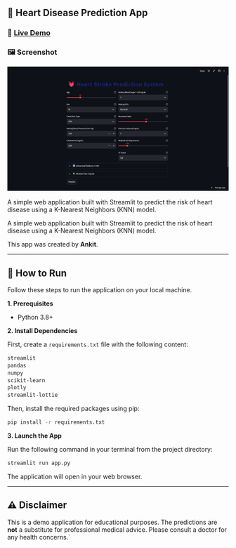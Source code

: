 
## 💓 Heart Disease Prediction App


### 🚀 [Live Demo](https://heartstrokeprediction-jyspitbxkkjdzgtstqqkiv.streamlit.app/)

### 🖼️ Screenshot

![App Screenshot](ss.png)

A simple web application built with Streamlit to predict the risk of heart disease using a K-Nearest Neighbors (KNN) model.

A simple web application built with Streamlit to predict the risk of heart disease using a K-Nearest Neighbors (KNN) model.

This app was created by **Ankit**.

---

## 🚀 How to Run

Follow these steps to run the application on your local machine.

**1. Prerequisites**
- Python 3.8+

**2. Install Dependencies**

First, create a `requirements.txt` file with the following content:

```txt
streamlit
pandas
numpy
scikit-learn
plotly
streamlit-lottie
```

Then, install the required packages using pip:

```bash
pip install -r requirements.txt
```

**3. Launch the App**

Run the following command in your terminal from the project directory:

```bash
streamlit run app.py
```

The application will open in your web browser.

---

## ⚠️ Disclaimer

This is a demo application for educational purposes. The predictions are **not** a substitute for professional medical advice. Please consult a doctor for any health concerns.`
